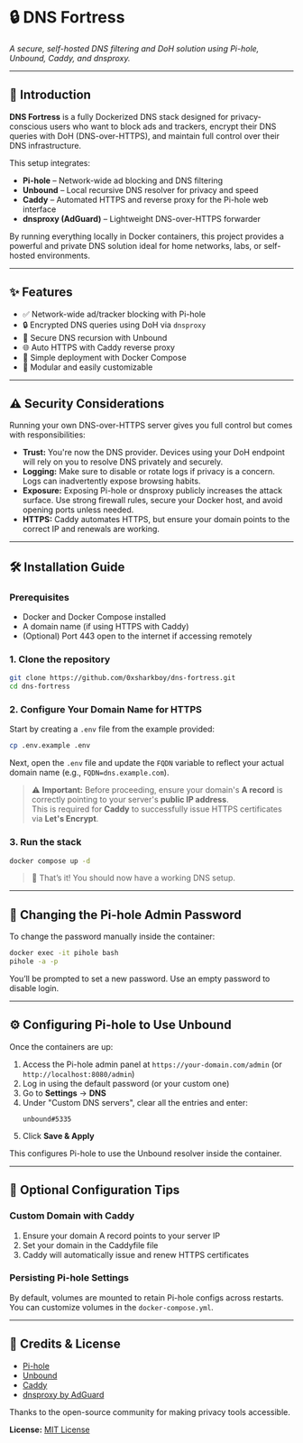 # 🔒 DNS Fortress

*A secure, self-hosted DNS filtering and DoH solution using Pi-hole, Unbound, Caddy, and dnsproxy.*

---

## 🚀 Introduction

**DNS Fortress** is a fully Dockerized DNS stack designed for privacy-conscious users who want to block ads and trackers, encrypt their DNS queries with DoH (DNS-over-HTTPS), and maintain full control over their DNS infrastructure.

This setup integrates:

- **Pi-hole** – Network-wide ad blocking and DNS filtering
- **Unbound** – Local recursive DNS resolver for privacy and speed
- **Caddy** – Automated HTTPS and reverse proxy for the Pi-hole web interface
- **dnsproxy (AdGuard)** – Lightweight DNS-over-HTTPS forwarder

By running everything locally in Docker containers, this project provides a powerful and private DNS solution ideal for home networks, labs, or self-hosted environments.

---

## ✨ Features

- ✅ Network-wide ad/tracker blocking with Pi-hole
- 🔒 Encrypted DNS queries using DoH via `dnsproxy`
- 🔁 Secure DNS recursion with Unbound
- 🌐 Auto HTTPS with Caddy reverse proxy
- 🐳 Simple deployment with Docker Compose
- 🧩 Modular and easily customizable

---

## ⚠️ Security Considerations

Running your own DNS-over-HTTPS server gives you full control but comes with responsibilities:

- **Trust:** You're now the DNS provider. Devices using your DoH endpoint will rely on you to resolve DNS privately and securely.
- **Logging:** Make sure to disable or rotate logs if privacy is a concern. Logs can inadvertently expose browsing habits.
- **Exposure:** Exposing Pi-hole or dnsproxy publicly increases the attack surface. Use strong firewall rules, secure your Docker host, and avoid opening ports unless needed.
- **HTTPS:** Caddy automates HTTPS, but ensure your domain points to the correct IP and renewals are working.

---

## 🛠 Installation Guide

### Prerequisites

- Docker and Docker Compose installed
- A domain name (if using HTTPS with Caddy)
- (Optional) Port 443 open to the internet if accessing remotely

### 1. Clone the repository

```bash
git clone https://github.com/0xsharkboy/dns-fortress.git
cd dns-fortress
```

### 2. Configure Your Domain Name for HTTPS

Start by creating a `.env` file from the example provided:

```bash
cp .env.example .env
```

Next, open the `.env` file and update the `FQDN` variable to reflect your actual domain name (e.g., `FQDN=dns.example.com`).

> ⚠️ **Important:** Before proceeding, ensure your domain's **A record** is correctly pointing to your server's **public IP address**.  
> This is required for **Caddy** to successfully issue HTTPS certificates via **Let's Encrypt**.

### 3. Run the stack

```bash
docker compose up -d
```

> 🚀 That’s it! You should now have a working DNS setup.

---

## 🔐 Changing the Pi-hole Admin Password

To change the password manually inside the container:

```bash
docker exec -it pihole bash
pihole -a -p
```

You’ll be prompted to set a new password. Use an empty password to disable login.

---

## ⚙️ Configuring Pi-hole to Use Unbound

Once the containers are up:

1. Access the Pi-hole admin panel at `https://your-domain.com/admin` (or `http://localhost:8080/admin`)
2. Log in using the default password (or your custom one)
3. Go to **Settings** → **DNS**
4. Under "Custom DNS servers", clear all the entries and enter:
   ```
   unbound#5335
   ```
5. Click **Save & Apply**

This configures Pi-hole to use the Unbound resolver inside the container.

---

## 🧩 Optional Configuration Tips

### Custom Domain with Caddy

1. Ensure your domain A record points to your server IP
2. Set your domain in the Caddyfile file
3. Caddy will automatically issue and renew HTTPS certificates

### Persisting Pi-hole Settings

By default, volumes are mounted to retain Pi-hole configs across restarts. You can customize volumes in the `docker-compose.yml`.

---

## 🙏 Credits & License

- [Pi-hole](https://pi-hole.net/)
- [Unbound](https://nlnetlabs.nl/projects/unbound/about/)
- [Caddy](https://caddyserver.com/)
- [dnsproxy by AdGuard](https://github.com/AdguardTeam/dnsproxy)

Thanks to the open-source community for making privacy tools accessible.

**License:** [MIT License](LICENSE)
